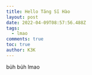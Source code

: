```yaml
---
title: Hello Tăng Sĩ Hào
layout: post
date: 2022-04-09T08:57:56.488Z
tags:
  - lmao
comments: true
toc: true
author: K3K
---
```

bủh bủh lmao